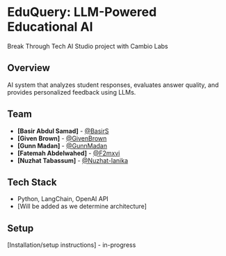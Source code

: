 # EduQuery: LLM-Powered Educational AI

Break Through Tech AI Studio project with Cambio Labs

## Overview
AI system that analyzes student responses, evaluates answer quality, and provides personalized feedback using LLMs.

## Team
- **[Basir Abdul Samad]** - [@BasirS](https://github.com/BasirS)
- **[Given Brown]** - [@GivenBrown](https://github.com/givenbrown)
- **[Gunn Madan]** - [@GunnMadan](https://github.com/gunnmadan)
- **[Fatemah Abdelwahed]** - [@F2mxvi](https://github.com/f2mxvi)
- **[Nuzhat Tabassum]** - [@Nuzhat-lanika](https://github.com/nuzhat-lanika)

## Tech Stack
- Python, LangChain, OpenAI API
- [Will be added as we determine architecture]

## Setup
[Installation/setup instructions] - in-progress
